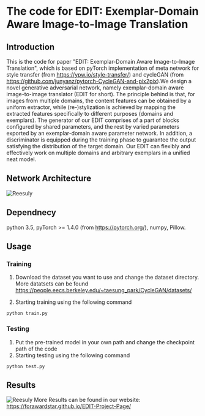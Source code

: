 # The code for EDIT: Exemplar-Domain Aware Image-to-Image Translation

## Introduction
This is the code for paper "EDIT: Exemplar-Domain Aware Image-to-Image Translation", which is based on pyTorch implementation of meta network for style transfer (from https://ypw.io/style-transfer/) and cycleGAN (from https://github.com/junyanz/pytorch-CycleGAN-and-pix2pix).We design a novel generative adversarial network, namely exemplar-domain aware image-to-image translator (EDIT for short). The principle behind is that, for images from multiple domains, the content features can be obtained by a uniform extractor, while (re-)stylization is achieved by mapping the extracted features specifically to different purposes (domains and exemplars). The generator of our EDIT comprises of a part of blocks configured by shared parameters, and the rest by varied parameters exported by an exemplar-domain aware parameter network. In addition, a discriminator is equipped during the training phase to guarantee the output satisfying the distribution of the target domain. Our EDIT can flexibly and effectively work on multiple domains and arbitrary exemplars in a unified neat model.

## Network Architecture
![Reesuly](https://github.com/ForawardStar/EDIT/blob/master/img/archf.png)

## Dependnecy
python 3.5, pyTorch >= 1.4.0 (from https://pytorch.org/), numpy, Pillow.
## Usage

### Training
1. Download the dataset you want to use and change the dataset directory. More datatsets can be found https://people.eecs.berkeley.edu/~taesung_park/CycleGAN/datasets/

2. Starting training using the following command

```python train.py```
 
### Testing
1. Put the pre-trained model in your own path and change the checkpoint path of the code
2. Starting testing using the following command

```python test.py```

## Results
![Reesuly](https://github.com/ForawardStar/EDIT/blob/master/img/exp.png)
More Results can be found in our website: https://forawardstar.github.io/EDIT-Project-Page/
